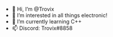 - 👋 Hi, I’m @Trovix
- 👀 I’m interested in all things electronic!
- 🌱 I’m currently learning C++
- 📫 Discord: Trovix#8858

<!---
plattj2323/plattj2323 is a ✨ special ✨ repository because its `README.md` (this file) appears on your GitHub profile.
You can click the Preview link to take a look at your changes.
--->
